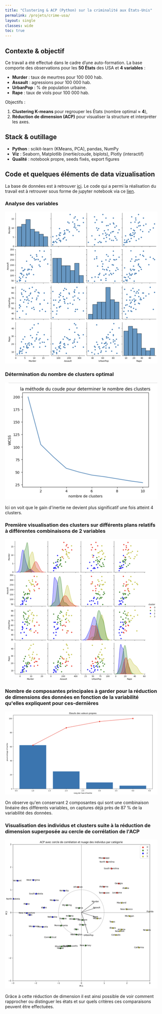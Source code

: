 ```yaml
---
title: "Clustering & ACP (Python) sur la criminalité aux États-Unis"
permalink: /projets/crime-usa/
layout: single
classes: wide
toc: true
---
```

 


## Contexte & objectif
Ce travail a été effectué dans le cadre d’une auto-formation. La base comporte des observations pour les **50 États** des USA et **4 variables** :  
- **Murder** : taux de meurtres pour 100 000 hab.  
- **Assault** : agressions pour 100 000 hab.  
- **UrbanPop** : % de population urbaine.  
- **Rape** : taux de viols pour 100 000 hab.

Objectifs :  
1) **Clustering K-means** pour regrouper les États (nombre optimal ≈ **4**),  
2) **Réduction de dimension (ACP)** pour visualiser la structure et interpréter les axes.

## Stack & outillage
- **Python** : scikit-learn (KMeans, PCA), pandas, NumPy
- **Viz** : Seaborn, Matplotlib (inertie/coude, biplots), Plotly (interactif)
- **Qualité** : notebook propre, seeds fixés, export figures

## Code et quelques éléments de data vizualisation
La base de données est à retrouver [ici](../asset/Clustering_USA_crime/data/dataset_USA.csv). Le code qui a permi la réalisation du travail est à retrouver sous forme de jupyter notebook via ce [lien](https://github.com/Victorouledi/Portfolio_data_analyst_et_data_scientist_Victor_OULEDI/blob/a56bcd8e730e852f0ed5949ac902ec4b930507d5/docs/asset/Clustering_USA_crime/notebooks/crime_usa_clustering.ipynb).  




### Analyse des variables

![](../asset/Clustering_USA_crime/images/analyse_variable.png)

### Détermination du nombre de clusters optimal

![](../asset/Clustering_USA_crime/images/determination_luster.png)

Ici on voit que le gain d'inertie ne devient plus significatif une fois atteint 4 clusters.

### Première visualisation des clusters sur différents plans relatifs à différentes combinaisons de 2 variables

![](../asset/Clustering_USA_crime/images/vis_2_var.png)

### Nombre de composantes principales à garder pour la réduction de dimensions des données en fonction de la variabilité qu'elles expliquent pour ces-dernières

![](../asset/Clustering_USA_crime/images/PC_to_keep.png)

On observe qu'en conservant 2 composantes qui sont une combinaison linéaire des différents variables, on captures déjà près de 87 % de la variabilité des données. 

### Visualisation des individus et clusters suite à la réduction de dimension superposée au cercle de corrélation de l'ACP

![](../asset/Clustering_USA_crime/images/cercle_correlation.png)

Grâce à cette réduction de dimension il est ainsi possible de voir comment rapprocher ou distinguer les états et sur quels critères ces comparaisons peuvent être effectuées. 
